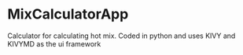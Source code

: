 # MixCalculatorApp
Calculator for calculating hot mix. Coded in python and uses KIVY and KIVYMD as the ui framework
